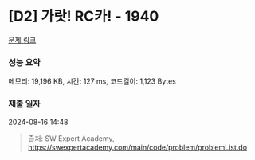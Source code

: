# [D2] 가랏! RC카! - 1940 

[문제 링크](https://swexpertacademy.com/main/code/problem/problemDetail.do?contestProbId=AV5PjMgaALgDFAUq) 

### 성능 요약

메모리: 19,196 KB, 시간: 127 ms, 코드길이: 1,123 Bytes

### 제출 일자

2024-08-16 14:48



> 출처: SW Expert Academy, https://swexpertacademy.com/main/code/problem/problemList.do